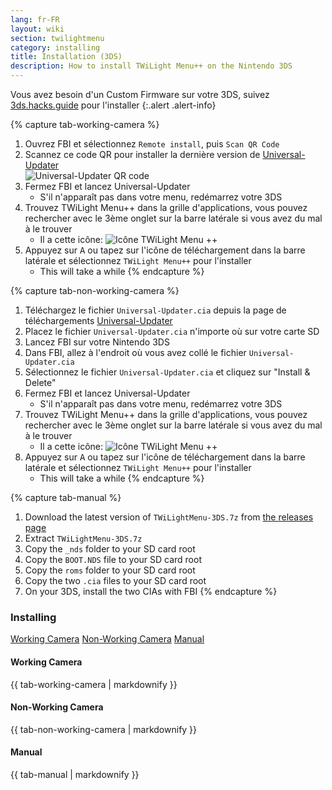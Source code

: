 ```yaml
---
lang: fr-FR
layout: wiki
section: twilightmenu
category: installing
title: Installation (3DS)
description: How to install TWiLight Menu++ on the Nintendo 3DS
---
```


Vous avez besoin d'un Custom Firmware sur votre 3DS, suivez [3ds.hacks.guide](https://3ds.hacks.guide) pour l'installer
{:.alert .alert-info}

{% capture tab-working-camera %}
1. Ouvrez FBI et sélectionnez `Remote install`, puis `Scan QR Code`
1. Scannez ce code QR pour installer la dernière version de [Universal-Updater](https://github.com/Universal-Team/Universal-Updater)<br> ![Universal-Updater QR code](https://db.universal-team.net/assets/images/qr/universal-updater.cia.png)
1. Fermez FBI et lancez Universal-Updater
   - S'il n'apparaît pas dans votre menu, redémarrez votre 3DS
1. Trouvez TWiLight Menu++ dans la grille d'applications, vous pouvez rechercher avec le 3ème onglet sur la barre latérale si vous avez du mal à le trouver
   - Il a cette icône: ![Icône TWiLight Menu ++](https://raw.githubusercontent.com/DS-Homebrew/TWiLightMenu/master/booter/icon.bmp)
1. Appuyez sur <kbd class="face">A</kbd> ou tapez sur l'icône de téléchargement dans la barre latérale et sélectionnez `TWiLight Menu++` pour l'installer
   - This will take a while
{% endcapture %}

{% capture tab-non-working-camera %}
1. Téléchargez le fichier `Universal-Updater.cia` depuis la page de téléchargements [Universal-Updater](https://github.com/Universal-Team/Universal-Updater/releases)
1. Placez le fichier `Universal-Updater.cia` n'importe où sur votre carte SD
1. Lancez FBI sur votre Nintendo 3DS
1. Dans FBI, allez à l'endroit où vous avez collé le fichier `Universal-Updater.cia`
1. Sélectionnez le fichier `Universal-Updater.cia` et cliquez sur "Install & Delete"
1. Fermez FBI et lancez Universal-Updater
   - S'il n'apparaît pas dans votre menu, redémarrez votre 3DS
1. Trouvez TWiLight Menu++ dans la grille d'applications, vous pouvez rechercher avec le 3ème onglet sur la barre latérale si vous avez du mal à le trouver
   - Il a cette icône: ![Icône TWiLight Menu ++](https://raw.githubusercontent.com/DS-Homebrew/TWiLightMenu/master/booter/icon.bmp)
1. Appuyez sur <kbd class="face">A</kbd> ou tapez sur l'icône de téléchargement dans la barre latérale et sélectionnez `TWiLight Menu++` pour l'installer
   - This will take a while
{% endcapture %}

{% capture tab-manual %}
1. Download the latest version of `TWiLightMenu-3DS.7z` from [the releases page](https://github.com/DS-Homebrew/TWiLightMenu/releases)
1. Extract `TWiLightMenu-3DS.7z`
1. Copy the `_nds` folder to your SD card root
1. Copy the `BOOT.NDS` file to your SD card root
1. Copy the `roms` folder to your SD card root
1. Copy the two `.cia` files to your SD card root
1. On your 3DS, install the two CIAs with FBI
{% endcapture %}

### Installing

<div class="tab-container">
   <div class="pb-3">
      <a class="tab-link btn btn-outline-secondary tab-default" href="#tab-working-camera" onclick="openTab(event, event.currentTarget)" data-tab-name="working-camera">Working Camera</a>
      <a class="tab-link btn btn-outline-secondary" href="#tab-non-working-camera" onclick="openTab(event, event.currentTarget)" data-tab-name="non-working-camera">Non-Working Camera</a>
      <a class="tab-link btn btn-outline-secondary" href="#tab-manual" onclick="openTab(event, event.currentTarget)" data-tab-name="manual">Manual</a>
   </div>
   <div id="tab-working-camera">
      <noscript><h4>Working Camera</h4></noscript>
      {{ tab-working-camera | markdownify }}
   </div>
   <div id="tab-non-working-camera">
      <noscript><h4>Non-Working Camera</h4></noscript>
      {{ tab-non-working-camera | markdownify }}
   </div>
   <div id="tab-manual">
      <noscript><h4>Manual</h4></noscript>
      {{ tab-manual | markdownify }}
   </div>
</div>
